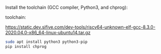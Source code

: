 Install the toolchain (GCC compiler, Python3, and chprog):

toolchain: 

https://static.dev.sifive.com/dev-tools/riscv64-unknown-elf-gcc-8.3.0-2020.04.0-x86_64-linux-ubuntu14.tar.gz
```sh
sudo apt install python3 python3-pip
pip install chprog
```